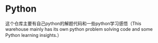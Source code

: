 # Python
这个仓库主要有自己python的解题代码和一些python学习感悟（This warehouse mainly has its own python problem solving code and some Python learning insights.）
